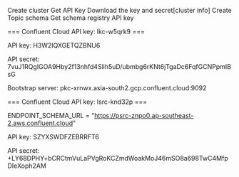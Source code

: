 Create cluster
Get API Key
Download the key and secret[cluster info]
Create Topic schema
Get schema registry API key


=== Confluent Cloud API key: lkc-w5qrk9 ===

API key:
H3W2IQXGETQZBNU6

API secret:
7vuJ1RQgIGOA9Hby2f13nhfd4Slih5uD/ubmbg6rKNt6jTgaDc6FqfGCNPpmIBsG

Bootstrap server:
pkc-xrnwx.asia-south2.gcp.confluent.cloud:9092


=== Confluent Cloud API key: lsrc-knd32p ===

ENDPOINT_SCHEMA_URL  = "https://psrc-znpo0.ap-southeast-2.aws.confluent.cloud"

API key:
SZYXSWDFZEBRRFT6

API secret:
+LY68DPHY+bCRCtmVuLaPVgRoKCZmdWoakMoJ46mSO8a698TwC4MfpDIeXoph2AM


